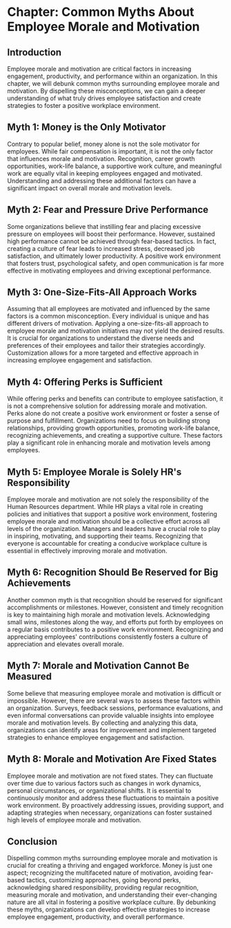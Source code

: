 Chapter: Common Myths About Employee Morale and Motivation
==========================================================

Introduction
------------

Employee morale and motivation are critical factors in increasing engagement, productivity, and performance within an organization. In this chapter, we will debunk common myths surrounding employee morale and motivation. By dispelling these misconceptions, we can gain a deeper understanding of what truly drives employee satisfaction and create strategies to foster a positive workplace environment.

Myth 1: Money is the Only Motivator
-----------------------------------

Contrary to popular belief, money alone is not the sole motivator for employees. While fair compensation is important, it is not the only factor that influences morale and motivation. Recognition, career growth opportunities, work-life balance, a supportive work culture, and meaningful work are equally vital in keeping employees engaged and motivated. Understanding and addressing these additional factors can have a significant impact on overall morale and motivation levels.

Myth 2: Fear and Pressure Drive Performance
-------------------------------------------

Some organizations believe that instilling fear and placing excessive pressure on employees will boost their performance. However, sustained high performance cannot be achieved through fear-based tactics. In fact, creating a culture of fear leads to increased stress, decreased job satisfaction, and ultimately lower productivity. A positive work environment that fosters trust, psychological safety, and open communication is far more effective in motivating employees and driving exceptional performance.

Myth 3: One-Size-Fits-All Approach Works
----------------------------------------

Assuming that all employees are motivated and influenced by the same factors is a common misconception. Every individual is unique and has different drivers of motivation. Applying a one-size-fits-all approach to employee morale and motivation initiatives may not yield the desired results. It is crucial for organizations to understand the diverse needs and preferences of their employees and tailor their strategies accordingly. Customization allows for a more targeted and effective approach in increasing employee engagement and satisfaction.

Myth 4: Offering Perks is Sufficient
------------------------------------

While offering perks and benefits can contribute to employee satisfaction, it is not a comprehensive solution for addressing morale and motivation. Perks alone do not create a positive work environment or foster a sense of purpose and fulfillment. Organizations need to focus on building strong relationships, providing growth opportunities, promoting work-life balance, recognizing achievements, and creating a supportive culture. These factors play a significant role in enhancing morale and motivation levels among employees.

Myth 5: Employee Morale is Solely HR's Responsibility
-----------------------------------------------------

Employee morale and motivation are not solely the responsibility of the Human Resources department. While HR plays a vital role in creating policies and initiatives that support a positive work environment, fostering employee morale and motivation should be a collective effort across all levels of the organization. Managers and leaders have a crucial role to play in inspiring, motivating, and supporting their teams. Recognizing that everyone is accountable for creating a conducive workplace culture is essential in effectively improving morale and motivation.

Myth 6: Recognition Should Be Reserved for Big Achievements
-----------------------------------------------------------

Another common myth is that recognition should be reserved for significant accomplishments or milestones. However, consistent and timely recognition is key to maintaining high morale and motivation levels. Acknowledging small wins, milestones along the way, and efforts put forth by employees on a regular basis contributes to a positive work environment. Recognizing and appreciating employees' contributions consistently fosters a culture of appreciation and elevates overall morale.

Myth 7: Morale and Motivation Cannot Be Measured
------------------------------------------------

Some believe that measuring employee morale and motivation is difficult or impossible. However, there are several ways to assess these factors within an organization. Surveys, feedback sessions, performance evaluations, and even informal conversations can provide valuable insights into employee morale and motivation levels. By collecting and analyzing this data, organizations can identify areas for improvement and implement targeted strategies to enhance employee engagement and satisfaction.

Myth 8: Morale and Motivation Are Fixed States
----------------------------------------------

Employee morale and motivation are not fixed states. They can fluctuate over time due to various factors such as changes in work dynamics, personal circumstances, or organizational shifts. It is essential to continuously monitor and address these fluctuations to maintain a positive work environment. By proactively addressing issues, providing support, and adapting strategies when necessary, organizations can foster sustained high levels of employee morale and motivation.

Conclusion
----------

Dispelling common myths surrounding employee morale and motivation is crucial for creating a thriving and engaged workforce. Money is just one aspect; recognizing the multifaceted nature of motivation, avoiding fear-based tactics, customizing approaches, going beyond perks, acknowledging shared responsibility, providing regular recognition, measuring morale and motivation, and understanding their ever-changing nature are all vital in fostering a positive workplace culture. By debunking these myths, organizations can develop effective strategies to increase employee engagement, productivity, and overall performance.
